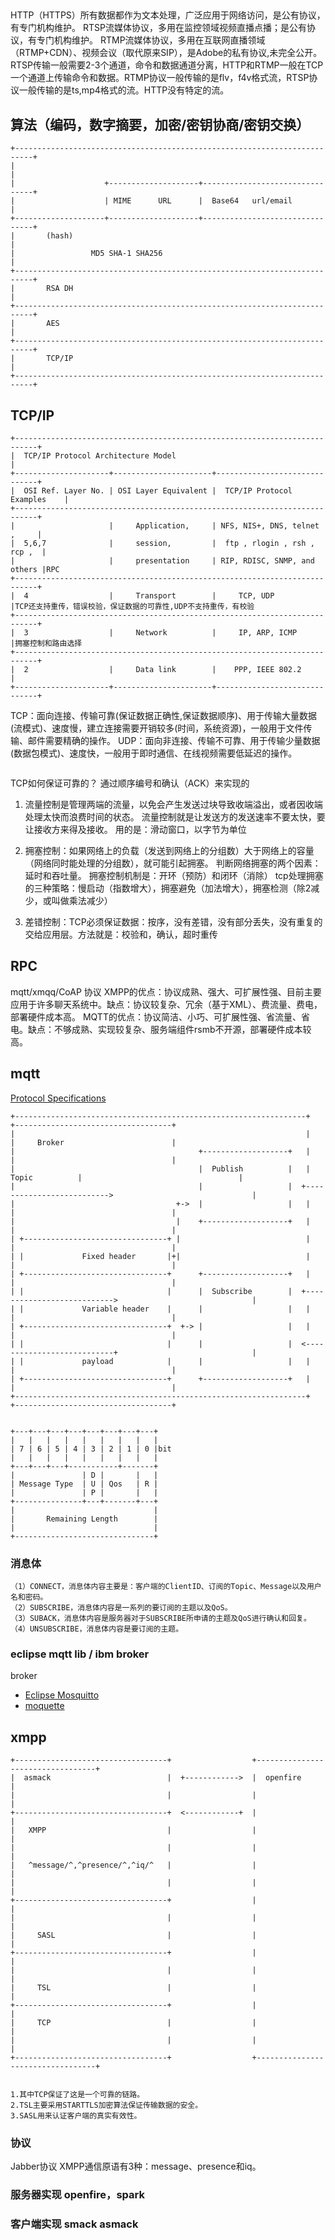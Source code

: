 

## 

HTTP（HTTPS）所有数据都作为文本处理，广泛应用于网络访问，是公有协议，有专门机构维护。
RTSP流媒体协议，多用在监控领域视频直播点播；是公有协议，有专门机构维护。
RTMP流媒体协议，多用在互联网直播领域（RTMP+CDN）、视频会议（取代原来SIP），是Adobe的私有协议,未完全公开。
RTSP传输一般需要2-3个通道，命令和数据通道分离，HTTP和RTMP一般在TCP一个通道上传输命令和数据。RTMP协议一般传输的是flv，f4v格式流，RTSP协议一般传输的是ts,mp4格式的流。HTTP没有特定的流。

## 算法（编码，数字摘要，加密/密钥协商/密钥交换）
``` 
+--------------------------------------------------------------------------+
|                                                                          |
|                    +--------------------+--------------------------------+
|                    | MIME      URL      |  Base64   url/email            |
+--------------------+--------------------+--------------------------------+
|       (hash)                                                             |
|                 MD5 SHA-1 SHA256                                         |
+--------------------------------------------------------------------------+
|       RSA DH                                                             |
+--------------------------------------------------------------------------+
|       AES                                                                |
+--------------------------------------------------------------------------+
|       TCP/IP                                                             |
+--------------------------------------------------------------------------+

```
## TCP/IP

```
+---------------------------------------------------------------------------+
|  TCP/IP Protocol Architecture Model                                       |
+---------------------+----------------------+------------------------------+
|  OSI Ref. Layer No. | OSI Layer Equivalent |  TCP/IP Protocol Examples    |
+---------------------------------------------------------------------------+
|                     |     Application,     | NFS, NIS+, DNS, telnet ,     |
|  5,6,7              |     session,         |  ftp , rlogin , rsh , rcp ,  |
|                     |     presentation     | RIP, RDISC, SNMP, and others |RPC
+---------------------------------------------------------------------------+
|  4                  |     Transport        |     TCP, UDP                 |TCP还支持重传，错误校验，保证数据的可靠性,UDP不支持重传，有校验
+---------------------------------------------------------------------------+
|  3                  |     Network          |     IP, ARP, ICMP            |拥塞控制和路由选择
+---------------------------------------------------------------------------+
|  2                  |     Data link        |    PPP, IEEE 802.2           |
+---------------------+----------------------+------------------------------+

```
 
TCP：面向连接、传输可靠(保证数据正确性,保证数据顺序)、用于传输大量数据(流模式)、速度慢，建立连接需要开销较多(时间，系统资源)，一般用于文件传输、邮件需要精确的操作。
UDP：面向非连接、传输不可靠、用于传输少量数据(数据包模式)、速度快，一般用于即时通信、在线视频需要低延迟的操作。
```

```

TCP如何保证可靠的？
通过顺序编号和确认（ACK）来实现的

1. 流量控制是管理两端的流量，以免会产生发送过块导致收端溢出，或者因收端处理太快而浪费时间的状态。
   流量控制就是让发送方的发送速率不要太快，要让接收方来得及接收。
   用的是：滑动窗口，以字节为单位

2. 拥塞控制：如果网络上的负载（发送到网络上的分组数）大于网络上的容量（网络同时能处理的分组数），就可能引起拥塞。
判断网络拥塞的两个因素：延时和吞吐量。
拥塞控制机制是：开环（预防）和闭环（消除）
tcp处理拥塞的三种策略：慢启动（指数增大），拥塞避免（加法增大），拥塞检测（除2减少，或叫做乘法减少）

3. 差错控制：TCP必须保证数据：按序，没有差错，没有部分丢失，没有重复的交给应用层。方法就是：校验和，确认，超时重传
## RPC

mqtt/xmqq/CoAP 协议
XMPP的优点：协议成熟、强大、可扩展性强、目前主要应用于许多聊天系统中。缺点：协议较复杂、冗余（基于XML）、费流量、费电，部署硬件成本高。
MQTT的优点：协议简洁、小巧、可扩展性强、省流量、省电。缺点：不够成熟、实现较复杂、服务端组件rsmb不开源，部署硬件成本较高。

## mqtt 
[Protocol Specifications](http://mqtt.org/documentation)
```
+-----------------------------------------------------------------+                     +-----------------------------------+
|                                                                 |                     |     Broker                        |
|                                         +-------------------+   |                     |                                   |
|                                         |  Publish          |   |      Topic          |                                   |
|                                         |                   |  +-------------------------->                               |
|                                    +->  |                   |   |                     |                                   |
|                                    |    +-------------------+   |                     |                                   |
| +--------------------------------+ |                            |                     |                                   |
| |             Fixed header       |+|                            |                     |                                   |
| +--------------------------------+      +-------------------+   |                     |                                   |
| |                                |      |  Subscribe        |  +--------------------------->                              |
| |             Variable header    |      |                   |   |                     |                                   |
| +--------------------------------+  +-> |                   |   |                     |                                   |
| |                                |      |                   |  <---------------------------+                              |
| |             payload            |      |                   |   |                     |                                   |
| +--------------------------------+      +-------------------+   |                     |                                   |
+-----------------------------------------------------------------+                     +-----------------------------------+

```


```Fixed header

+---+---+---+---+---+---+---+---+
|   |   |   |   |   |   |   |   |
| 7 | 6 | 5 | 4 | 3 | 2 | 1 | 0 |bit
|   |   |   |   |   |   |   |   |
+---+---+---+-----------+-------+
|               | D |       |   |
| Message Type  | U | Qos   | R |
|               | P |       |   |
+---------------+---+-------+---+
|                               |
|       Remaining Length        |
|                               |
+-------------------------------+

```
### 消息体
``` [智物客](https://blog.csdn.net/illusion116/article/details/76623014 )
（1）CONNECT，消息体内容主要是：客户端的ClientID、订阅的Topic、Message以及用户名和密码。
（2）SUBSCRIBE，消息体内容是一系列的要订阅的主题以及QoS。
（3）SUBACK，消息体内容是服务器对于SUBSCRIBE所申请的主题及QoS进行确认和回复。
（4）UNSUBSCRIBE，消息体内容是要订阅的主题。
``` 
  
### eclipse mqtt lib / ibm broker


broker
- [Eclipse Mosquitto](https://mosquitto.org/)
- [moquette](https://github.com/andsel/moquette)


## xmpp
```
+----------------------------------+                  +----------------------------------+
|  asmack                          |  +------------>  |  openfire                        |
|                                  |                  |                                  |
+----------------------------------+  <------------+  |                                  |
|   XMPP                           |                  |                                  |
|                                  |                  |                                  |
|   ^message/^,^presence/^,^iq/^   |                  |                                  |
|                                  |                  |                                  |
+----------------------------------+                  |                                  |
|                                  |                  |                                  |
|     SASL                         |                  |                                  |
+----------------------------------+                  |                                  |
|                                  |                  |                                  |
|     TSL                          |                  |                                  |
+----------------------------------+                  |                                  |
|     TCP                          |                  |                                  |
|                                  |                  |                                  |
+----------------------------------+                  +----------------------------------+


```
    1.其中TCP保证了这是一个可靠的链路。
    2.TSL主要采用STARTTLS加密算法保证传输数据的安全。
    3.SASL用来认证客户端的真实有效性。
### 协议
Jabber协议
XMPP通信原语有3种：message、presence和iq。


### 服务器实现 openfire，spark


### 客户端实现 smack asmack